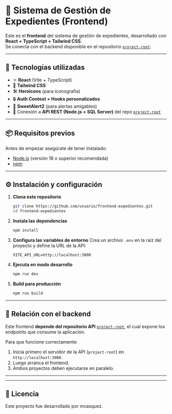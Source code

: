 # 📂 Sistema de Gestión de Expedientes (Frontend)

Este es el **frontend** del sistema de gestión de expedientes, desarrollado con **React + TypeScript + Tailwind CSS**.  
Se conecta con el backend disponible en el repositorio [`project-root`](https://github.com/Alexmavl/project-root).

---

## 🚀 Tecnologías utilizadas

- ⚛️ **React** (Vite + TypeScript)
- 🎨 **Tailwind CSS**
- 🛠 **Heroicons** (para iconografía)
- 🔒 **Auth Context + Hooks personalizados**
- 🍬 **SweetAlert2** (para alertas amigables)
- 🔗 Conexión a **API REST (Node.js + SQL Server)** del repo [`project-root`](https://github.com/Alexmavl/project-root)

---

## 📦 Requisitos previos

Antes de empezar asegúrate de tener instalado:

- [Node.js](https://nodejs.org/) (versión 18 o superior recomendada)
- [npm](https://www.npmjs.com/) 

---

## ⚙️ Instalación y configuración

1. **Clona este repositorio**
   ```bash
   git clone https://github.com/usuario/frontend-expedientes.git
   cd frontend-expedientes
   ```

2. **Instala las dependencias**
   ```bash
   npm install
   ```

3. **Configura las variables de entorno**
   Crea un archivo `.env` en la raíz del proyecto y define la URL de la API:
   ```env
   VITE_API_URL=http://localhost:3000
   ```

4. **Ejecuta en modo desarrollo**
   ```bash
   npm run dev
   ```

5. **Build para producción**
   ```bash
   npm run build
   ```

---

## 🔗 Relación con el backend

Este frontend **depende del repositorio API** [`project-root`](https://github.com/Alexmavl/project-root.git), el cual expone los endpoints que consume la aplicación.

Para que funcione correctamente:

1. Inicia primero el servidor de la API (`project-root`) en `http://localhost:3000`.
2. Luego arranca el frontend.
3. Ambos proyectos deben ejecutarse en paralelo.

---


---

## 📄 Licencia

Este proyecto fue desarrollado por mvasquez.